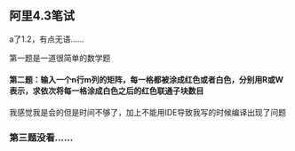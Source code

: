 ## 阿里4.3笔试

a了1.2，有点无语……



第一题是一道很简单的数学题



#### 第二题：输入一个n行m列的矩阵，每一格都被涂成红色或者白色，分别用R或W表示，求依次将每一格涂成白色之后的红色联通子块数目

我感觉我是会的但是时间不够了，加上不能用IDE导致我写的时候编译出现了问题



### 第三题没看……

